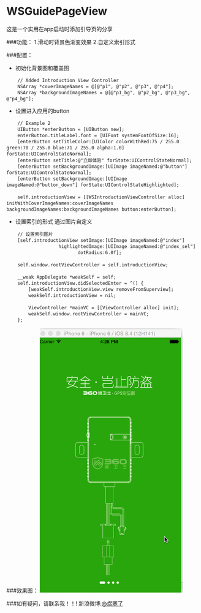 # WSGuidePageView
这是一个实用在app启动时添加引导页的分享

###功能：
1.滑动时背景色渐变效果
2.自定义索引形式

###配置：
- 初始化背景图和覆盖图
```
    // Added Introduction View Controller
    NSArray *coverImageNames = @[@"p1", @"p2", @"p3", @"p4"];
    NSArray *backgroundImageNames = @[@"p1_bg", @"p2_bg", @"p3_bg", @"p4_bg"];
```
- 设置进入应用的button
```
    // Example 2
    UIButton *enterButton = [UIButton new];
    enterButton.titleLabel.font = [UIFont systemFontOfSize:16];
    [enterButton setTitleColor:[UIColor colorWithRed:75 / 255.0 green:70 / 255.0 blue:71 / 255.0 alpha:1.0] forState:UIControlStateNormal];
    [enterButton setTitle:@"立即体验" forState:UIControlStateNormal];
    [enterButton setBackgroundImage:[UIImage imageNamed:@"button"] forState:UIControlStateNormal];
    [enterButton setBackgroundImage:[UIImage imageNamed:@"button_down"] forState:UIControlStateHighlighted];
    
    self.introductionView = [[WSIntroductionViewController alloc] initWithCoverImageNames:coverImageNames backgroundImageNames:backgroundImageNames button:enterButton];
```
- 设置索引的形式 通过图片自定义
```
    // 设置索引图片
    [self.introductionView setImage:[UIImage imageNamed:@"index"]
                   highlightedImage:[UIImage imageNamed:@"index_sel"]
                          dotRadius:6.0f];
    
    self.window.rootViewController = self.introductionView;
    
    __weak AppDelegate *weakSelf = self;
    self.introductionView.didSelectedEnter = ^() {
        [weakSelf.introductionView.view removeFromSuperview];
        weakSelf.introductionView = nil;
        
        ViewController *mainVC = [[ViewController alloc] init];
        weakSelf.window.rootViewController = mainVC;
    };
```

###效果图：
![效果图](https://github.com/yuhanle/WSGuidePageView/blob/master/demo.gif)

###如有疑问，请联系我！！!
新浪微博:[@煜寒了](http://weibo.com/208484538/home?wvr=5)
